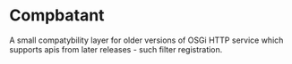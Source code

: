 # Compbatant

A small compatybility layer for older versions of OSGi HTTP service which supports apis from later releases - such filter registration.